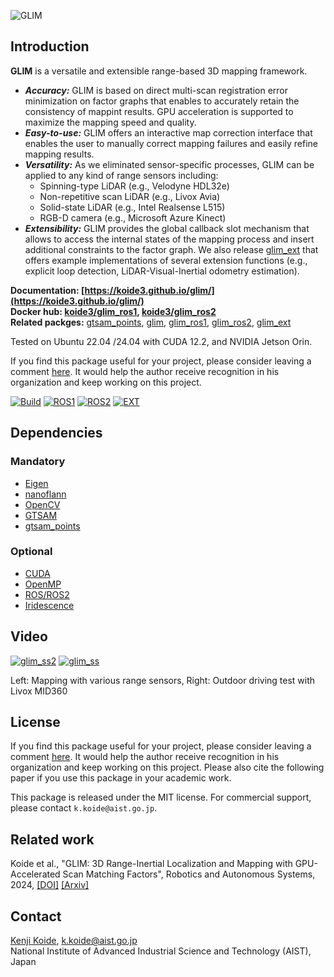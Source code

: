 ![GLIM](docs/assets/logo2.png "GLIM Logo")

## Introduction

**GLIM** is a versatile and extensible range-based 3D mapping framework.

- ***Accuracy:*** GLIM is based on direct multi-scan registration error minimization on factor graphs that enables to accurately retain the consistency of mappint results. GPU acceleration is supported to maximize the mapping speed and quality.
- ***Easy-to-use:*** GLIM offers an interactive map correction interface that enables the user to manually correct mapping failures and easily refine mapping results.
- ***Versatility:*** As we eliminated sensor-specific processes, GLIM can be applied to any kind of range sensors including:
    - Spinning-type LiDAR (e.g., Velodyne HDL32e)
    - Non-repetitive scan LiDAR (e.g., Livox Avia)
    - Solid-state LiDAR (e.g., Intel Realsense L515)
    - RGB-D camera (e.g., Microsoft Azure Kinect)
- ***Extensibility:*** GLIM provides the global callback slot mechanism that allows to access the internal states of the mapping process and insert additional constraints to the factor graph. We also release [glim_ext](https://github.com/koide3/glim_ext) that offers example implementations of several extension functions (e.g., explicit loop detection, LiDAR-Visual-Inertial odometry estimation).

**Documentation: [https://koide3.github.io/glim/](https://koide3.github.io/glim/)**  
**Docker hub: [koide3/glim_ros1](https://hub.docker.com/repository/docker/koide3/glim_ros1/tags), [koide3/glim_ros2](https://hub.docker.com/repository/docker/koide3/glim_ros2/tags)**  
**Related packges:** [gtsam_points](https://github.com/koide3/gtsam_points), [glim](https://github.com/koide3/glim), [glim_ros1](https://github.com/koide3/glim_ros1), [glim_ros2](https://github.com/koide3/glim_ros2), [glim_ext](https://github.com/koide3/glim_ext)

Tested on Ubuntu 22.04 /24.04 with CUDA 12.2, and NVIDIA Jetson Orin.

If you find this package useful for your project, please consider leaving a comment [here](https://github.com/koide3/glim/issues/19). It would help the author receive recognition in his organization and keep working on this project.

[![Build](https://github.com/koide3/glim/actions/workflows/build.yml/badge.svg)](https://github.com/koide3/glim/actions/workflows/build.yml)
[![ROS1](https://github.com/koide3/glim_ros1/actions/workflows/build.yml/badge.svg)](https://github.com/koide3/glim_ros1/actions/workflows/build.yml)
[![ROS2](https://github.com/koide3/glim_ros2/actions/workflows/build.yml/badge.svg)](https://github.com/koide3/glim_ros2/actions/workflows/build.yml)
[![EXT](https://github.com/koide3/glim_ext/actions/workflows/build.yml/badge.svg)](https://github.com/koide3/glim_ext/actions/workflows/build.yml)

## Dependencies
### Mandatory
- [Eigen](https://eigen.tuxfamily.org/index.php)
- [nanoflann](https://github.com/jlblancoc/nanoflann)
- [OpenCV](https://opencv.org/)
- [GTSAM](https://github.com/borglab/gtsam)
- [gtsam_points](https://github.com/koide3/gtsam_points)

### Optional
- [CUDA](https://developer.nvidia.com/cuda-toolkit)
- [OpenMP](https://www.openmp.org/)
- [ROS/ROS2](https://www.ros.org/)
- [Iridescence](https://github.com/koide3/iridescence)

## Video

[![glim_ss2](https://github.com/user-attachments/assets/95e153cd-1538-4ca6-8dd0-691e920dccd9)](https://www.youtube.com/watch?v=_fwK4awbW18)
[![glim_ss](https://github.com/user-attachments/assets/6b337369-a32c-4b07-b0e0-b63f6747cdab)](https://www.youtube.com/watch?v=CIfRqeV0irE)

Left: Mapping with various range sensors, Right: Outdoor driving test with Livox MID360

## License

If you find this package useful for your project, please consider leaving a comment [here](https://github.com/koide3/glim/issues/19). It would help the author receive recognition in his organization and keep working on this project. Please also cite the following paper if you use this package in your academic work.

This package is released under the MIT license. For commercial support, please contact ```k.koide@aist.go.jp```.

## Related work

Koide et al., "GLIM: 3D Range-Inertial Localization and Mapping with GPU-Accelerated Scan Matching Factors", Robotics and Autonomous Systems, 2024, [[DOI]](https://doi.org/10.1016/j.robot.2024.104750) [[Arxiv]](https://arxiv.org/abs/2407.10344)

## Contact
[Kenji Koide](https://staff.aist.go.jp/k.koide/), k.koide@aist.go.jp<br>
National Institute of Advanced Industrial Science and Technology (AIST), Japan

